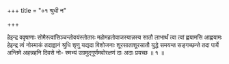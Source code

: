 +++
title = "०१ श्रुधी न"

+++

हेइन्द्र ववृषाणाः सोमैस्त्वांसिञ्चन्तोवयंस्तोतारः महोमहतोवाजस्यान्नस्य सातौ लाभार्थं त्वा त्वां ह्वयामसि आह्वयामः हेइन्द्र त्वं नोस्माकं तदाह्वानं श्रुधि शृणु यद्यदा विशोजनाः शूरसाताशूरसातौ युद्धे समयन्त सङ्गच्छन्ते तदा पार्ये अन्तिमे अहन्नहनि दिवसे नो- स्मभ्यं उग्रमुद्गूर्णमवोरक्षणं दाः अदाः प्रयच्छ ॥ १ ॥